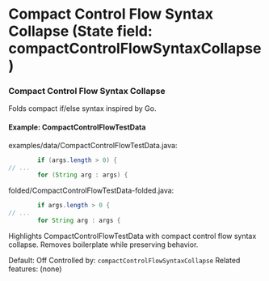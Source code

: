 # Compact Control Flow Syntax Collapse (State field: compactControlFlowSyntaxCollapse)

### Compact Control Flow Syntax Collapse
Folds compact if/else syntax inspired by Go.

#### Example: CompactControlFlowTestData

examples/data/CompactControlFlowTestData.java:
```java
        if (args.length > 0) {
// ...
        for (String arg : args) {
```

folded/CompactControlFlowTestData-folded.java:
```java
        if args.length > 0 {
// ...
        for String arg : args {
```

Highlights CompactControlFlowTestData with compact control flow syntax collapse.
Removes boilerplate while preserving behavior.

Default: Off
Controlled by: `compactControlFlowSyntaxCollapse`
Related features: (none)
